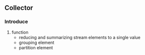 ## Collector

### Introduce

1. function
   - reducing and summarizing stream elements to a single value
   - grouping element
   - partition element
